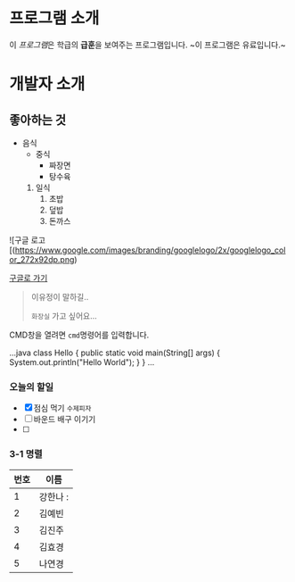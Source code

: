 # 프로그램 소개
이 *프로그램*은 학급의 **급훈**을 보여주는 프로그램입니다.
~이 프로그램은 유료입니다.~

# 개발자 소개

## 좋아하는 것
* 음식
  * 중식
    * 짜장면
    * 탕수육
  1. 일식
     1. 초밥
     1. 덮밥
     1. 돈까스
   
![구글 로고[(https://www.google.com/images/branding/googlelogo/2x/googlelogo_color_272x92dp.png)

[구글로 가기](http://google.co.kr/)

> 이유정이 말하길..
>
> `화장실` 가고 싶어요...
>

CMD창을 열려면 `cmd`명령어를 입력합니다.

...java
class Hello {
  public static void main(String[] args) {
  System.out.println("Hello World");
  }
}
...

### 오늘의 할일
- [x] 점심 먹기 `수제피자`
- [ ] 바운드 배구 이기기
- [ ] 

### 3-1 명렬
번호 | 이름
-----|-----
1 | 강한나 : 
2 | 김예빈
3 | 김진주
4 | 김효경
5 | 나연경
